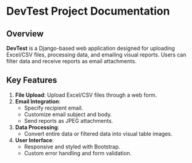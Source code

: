 # DevTest Project Documentation

## Overview

**DevTest** is a Django-based web application designed for uploading Excel/CSV files, processing data, and emailing visual reports. Users can filter data and receive reports as email attachments.

## Key Features

1. **File Upload**: Upload Excel/CSV files through a web form.
2. **Email Integration**:
   - Specify recipient email.
   - Customize email subject and body.
   - Send reports as JPEG attachments.
3. **Data Processing**:
   - Convert entire data or filtered data into visual table images.
4. **User Interface**:
   - Responsive and styled with Bootstrap.
   - Custom error handling and form validation.
